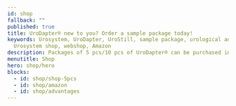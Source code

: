 ```yaml
---
id: shop
fallback: ""
published: true
title: UroDapter® new to you? Order a sample package today!
keywords: Urosystem, UroDapter, UroStill, sample package, urological adapter,
  Urosystem shop, webshop, Amazon
description: Packages of 5 pcs/10 pcs of UroDapter® can be purchased in our webshop or visiting our Amazon page.
menutitle: Shop
hero: shop/hero
blocks:
  - id: shop/shop-5pcs
  - id: shop/amazon
  - id: shop/advantages
---
```

